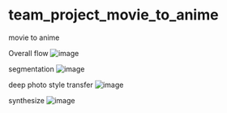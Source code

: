# team_project_movie_to_anime
movie to anime

Overall flow
![image](https://user-images.githubusercontent.com/83504682/118927836-5733df80-b97d-11eb-9d41-05f6a2978331.png)

segmentation
![image](https://user-images.githubusercontent.com/83504682/118927692-2358ba00-b97d-11eb-8956-909b6acf7fd7.png)

deep photo style transfer 
![image](https://user-images.githubusercontent.com/83504682/118927915-72065400-b97d-11eb-9b30-d22778d1146f.png)

synthesize
![image](https://user-images.githubusercontent.com/83504682/118927967-89ddd800-b97d-11eb-8b95-fb07e175f9f6.png)
